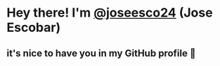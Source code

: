 # Hey there! I'm [@joseesco24](https://twitter.com/joseesco24) (Jose Escobar)

## it's nice to have you in my GitHub profile 👋

